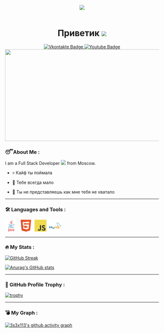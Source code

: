 <div id="header" align="center">
  <img src="https://media.giphy.com/media/xUOxfeTpt8PypBKj84/giphy.gif" width="100"/>
</div>
<div id="badges" align="center">
  <div id="viewprof" align="center">
  <img src="https://komarev.com/ghpvc/?username= 3s3x113&style=flat-square&color=blue" alt=""/>
<div id="heythere" align="center">
  <h1>
  Приветик
  <img src="https://media.giphy.com/media/939qYREfqFEvqZ04DT/giphy.gif" width="70px"/>
</h1>
</div>
  </div>
  <a href="https://vk.com/durov">
    <img src="https://img.shields.io/badge/Vkontakte-blue?style=for-the-badge&logo=VK&logoColor=white" alt="Vkontakte Badge"/>
  </a>
  <a href="https://www.youtube.com/channel/UCuSPwPTvhzJ82palqVlNqsw">
    <img src="https://img.shields.io/badge/YouTube-red?style=for-the-badge&logo=youtube&logoColor=white" alt="Youtube Badge"/>
  </a>
</div>
<div align="center">
  <img src="https://media.giphy.com/media/3o6nULNn5lTC3dggbC/giphy.gif" width="600" height="300"/>
</div>

### :sleeping:About Me :
I am a Full Stack Developer <img src="https://media.giphy.com/media/qMXhVB5fd1UQMTjai7/giphy.gif" width="80"> from Moscow.

- :skull: Кайф ты поймала

- :clown_face: Тебе всегда мало

- :brain: Ты не представляешь как мне тебя не хватало

---
### :hammer_and_wrench: Languages and Tools :
<div>
  <img src="https://github.com/devicons/devicon/blob/master/icons/java/java-original-wordmark.svg" title="Java" alt="Java" width="40" height="40"/>&nbsp;
  <img src="https://github.com/devicons/devicon/blob/master/icons/html5/html5-original.svg" title="HTML5" alt="HTML" width="40" height="40"/>&nbsp;
  <img src="https://github.com/devicons/devicon/blob/master/icons/javascript/javascript-original.svg" title="JavaScript" alt="JavaScript" width="40" height="40"/>&nbsp;
  <img src="https://github.com/devicons/devicon/blob/master/icons/mysql/mysql-original-wordmark.svg" title="MySQL"  alt="MySQL" width="40" height="40"/>&nbsp;
</div>

---
### :fire: My Stats :
[![GitHub Streak](http://github-readme-streak-stats.herokuapp.com?user=3s3x113&theme=monokai&hide_border=true)](https://git.io/streak-stats)

[![Anurag's GitHub stats](https://github-readme-stats.vercel.app/api?username=3s3x113)](https://github.com/3s3x113/github-readme-stats)

---
### :ghost: GitHub Profile Trophy :
[![trophy](https://github-profile-trophy.vercel.app/?username=3s3x113)](https://github.com/3s3x113/github-profile-trophy)



---
### :bomb: My Graph :
[![3s3x113's github activity graph](https://activity-graph.herokuapp.com/graph?username=3s3x113)](https://github.com/3s3x113/github-readme-activity-graph)















